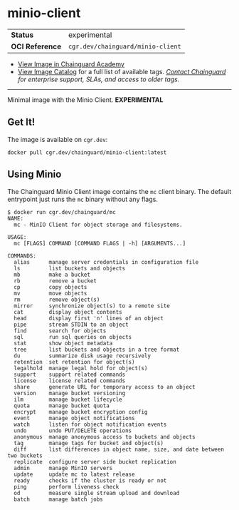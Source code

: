 <!--monopod:start-->
# minio-client
| | |
| - | - |
| **Status** | experimental |
| **OCI Reference** | `cgr.dev/chainguard/minio-client` |


* [View Image in Chainguard Academy](https://edu.chainguard.dev/chainguard/chainguard-images/reference/minio-client/overview/)
* [View Image Catalog](https://console.enforce.dev/images/catalog) for a full list of available tags.
*[Contact Chainguard](https://www.chainguard.dev/chainguard-images) for enterprise support, SLAs, and access to older tags.*

---
<!--monopod:end-->

Minimal image with the Minio Client. **EXPERIMENTAL**

## Get It!

The image is available on `cgr.dev`:

```
docker pull cgr.dev/chainguard/minio-client:latest
```

## Using Minio

The Chainguard Minio Client image contains the `mc` client binary.
The default entrypoint just runs the `mc` binary without any flags.

```shell
$ docker run cgr.dev/chainguard/mc
NAME:
  mc - MinIO Client for object storage and filesystems.

USAGE:
  mc [FLAGS] COMMAND [COMMAND FLAGS | -h] [ARGUMENTS...]

COMMANDS:
  alias      manage server credentials in configuration file
  ls         list buckets and objects
  mb         make a bucket
  rb         remove a bucket
  cp         copy objects
  mv         move objects
  rm         remove object(s)
  mirror     synchronize object(s) to a remote site
  cat        display object contents
  head       display first 'n' lines of an object
  pipe       stream STDIN to an object
  find       search for objects
  sql        run sql queries on objects
  stat       show object metadata
  tree       list buckets and objects in a tree format
  du         summarize disk usage recursively
  retention  set retention for object(s)
  legalhold  manage legal hold for object(s)
  support    support related commands
  license    license related commands
  share      generate URL for temporary access to an object
  version    manage bucket versioning
  ilm        manage bucket lifecycle
  quota      manage bucket quota
  encrypt    manage bucket encryption config
  event      manage object notifications
  watch      listen for object notification events
  undo       undo PUT/DELETE operations
  anonymous  manage anonymous access to buckets and objects
  tag        manage tags for bucket and object(s)
  diff       list differences in object name, size, and date between two buckets
  replicate  configure server side bucket replication
  admin      manage MinIO servers
  update     update mc to latest release
  ready      checks if the cluster is ready or not
  ping       perform liveness check
  od         measure single stream upload and download
  batch      manage batch jobs
```
